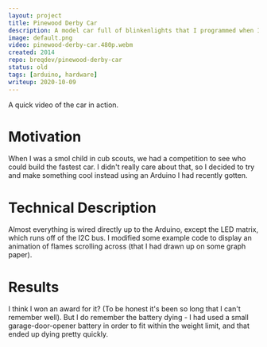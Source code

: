 ```yaml
---
layout: project
title: Pinewood Derby Car
description: A model car full of blinkenlights that I programmed when I was a smol child.
image: default.png
video: pinewood-derby-car.480p.webm
created: 2014
repo: breqdev/pinewood-derby-car
status: old
tags: [arduino, hardware]
writeup: 2020-10-09
---
```


<YouTube id="X23kVwWfueI" />

<Caption>
A quick video of the car in action.
</Caption>

# Motivation

When I was a smol child in cub scouts, we had a competition to see who could build the fastest car. I didn't really care about that, so I decided to try and make something cool instead using an Arduino I had recently gotten.

# Technical Description

Almost everything is wired directly up to the Arduino, except the LED matrix, which runs off of the I2C bus. I modified some example code to display an animation of flames scrolling across (that I had drawn up on some graph paper).

# Results

I think I won an award for it? (To be honest it's been so long that I can't remember well). But I do remember the battery dying - I had used a small garage-door-opener battery in order to fit within the weight limit, and that ended up dying pretty quickly.
